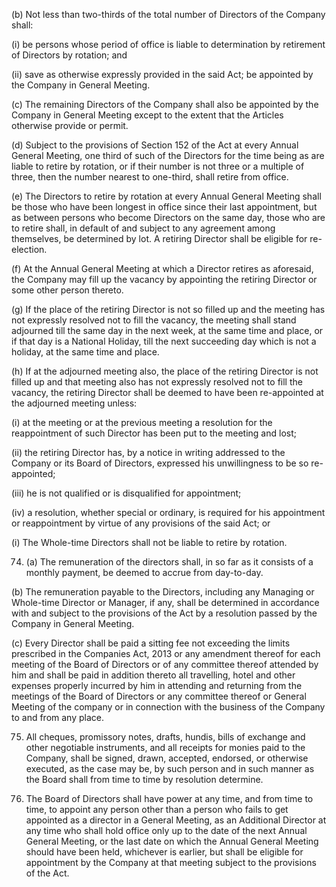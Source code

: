 (b) Not less than two-thirds of the total number of Directors of the Company shall:

(i) be persons whose period of office is liable to determination by retirement of Directors by rotation; and

(ii) save as otherwise expressly provided in the said Act; be appointed by the Company in General Meeting.

(c) The remaining Directors of the Company shall also be appointed by the Company in General Meeting except to the extent that the Articles otherwise provide or permit.

(d) Subject to the provisions of Section 152 of the Act at every Annual General Meeting, one third of such of the Directors for the time being as are liable to retire by rotation, or if their number is not three or a multiple of three, then the number nearest to one-third, shall retire from office.

(e) The Directors to retire by rotation at every Annual General Meeting shall be those who have been longest in office since their last appointment, but as between persons who become Directors on the same day, those who are to retire shall, in default of and subject to any agreement among themselves, be determined by lot. A retiring Director shall be eligible for re-election.

(f) At the Annual General Meeting at which a Director retires as aforesaid, the Company may fill up the vacancy by appointing the retiring Director or some other person thereto.

(g) If the place of the retiring Director is not so filled up and the meeting has not expressly resolved not to fill the vacancy, the meeting shall stand adjourned till the same day in the next week, at the same time and place, or if that day is a National Holiday, till the next succeeding day which is not a holiday, at the same time and place.

(h) If at the adjourned meeting also, the place of the retiring Director is not filled up and that meeting also has not expressly resolved not to fill the vacancy, the retiring Director shall be deemed to have been re-appointed at the adjourned meeting unless:

(i) at the meeting or at the previous meeting a resolution for the reappointment of such Director has been put to the meeting and lost;

(ii) the retiring Director has, by a notice in writing addressed to the Company or its Board of Directors, expressed his unwillingness to be so re-appointed;

(iii) he is not qualified or is disqualified for appointment;

(iv) a resolution, whether special or ordinary, is required for his appointment or reappointment by virtue of any provisions of the said Act; or

(i) The Whole-time Directors shall not be liable to retire by rotation.

74. (a) The remuneration of the directors shall, in so far as it consists of a monthly payment, be deemed to accrue from day-to-day.

(b) The remuneration payable to the Directors, including any Managing or Whole-time Director or Manager, if any, shall be determined in accordance with and subject to the provisions of the Act by a resolution passed by the Company in General Meeting.

(c) Every Director shall be paid a sitting fee not exceeding the limits prescribed in the Companies Act, 2013 or any amendment thereof for each meeting of the Board of Directors or of any committee thereof attended by him and shall be paid in addition thereto all travelling, hotel and other expenses properly incurred by him in attending and returning from the meetings of the Board of Directors or any committee thereof or General Meeting of the company or in connection with the business of the Company to and from any place.

75. All cheques, promissory notes, drafts, hundis, bills of exchange and other negotiable instruments, and all receipts for monies paid to the Company, shall be signed, drawn, accepted, endorsed, or otherwise executed, as the case may be, by such person and in such manner as the Board shall from time to time by resolution determine.

76. The Board of Directors shall have power at any time, and from time to time, to appoint any person other than a person who fails to get appointed as a director in a General Meeting, as an Additional Director at any time who shall hold office only up to the date of the next Annual General Meeting, or the last date on which the Annual General Meeting should have been held, whichever is earlier, but shall be eligible for appointment by the Company at that meeting subject to the provisions of the Act.